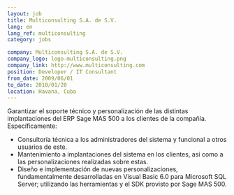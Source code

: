 ```yaml
---
layout: job
title: Multiconsulting S.A. de S.V.
lang: en
lang_ref: multiconsulting
category: jobs

company: Multiconsulting S.A. de S.V.
company_logo: logo-multiconsulting.png
company_link: http://www.multiconsulting.com
position: Developer / IT Consultant
from_date: 2009/06/01
to_date: 2010/01/20
location: Havana, Cuba
---
```

Garantizar el soporte técnico y personalización de las distintas implantaciones del ERP Sage MAS 500 a los clientes de la compañía. Específicamente:

* Consultoría técnica a los administradores del sistema y funcional a otros usuarios de este.
* Mantenimiento a implantaciones del sistema en los clientes, así como a las personalizaciones realizadas sobre estas.
* Diseño e implementación de nuevas personalizaciones, fundamentalmente desarrolladas en Visual Basic 6.0 para Microsoft SQL Server; utilizando las herramientas y el SDK provisto por Sage MAS 500.

<!--more-->